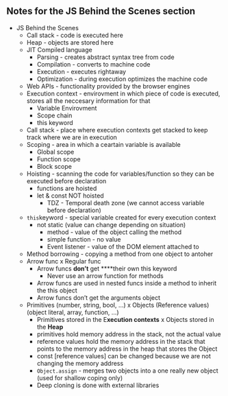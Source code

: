 ## Notes for the JS Behind the Scenes section

- JS Behind the Scenes
  - Call stack - code is executed here
  - Heap - objects are stored here
  - JIT Compiled language
    - Parsing - creates abstract syntax tree from code
    - Compilation - converts to machine code
    - Execution - executes rightaway
    - Optimization - during execution optimizes the machine code
  - Web APIs - functionality provided by the browser engines
  - Execution context - envirovment in which piece of code is executed, stores all the neccesary information for that
    - Variable Envirovment
    - Scope chain
    - this keyword
  - Call stack - place where execution contexts get stacked to keep track where we are in execution
  - Scoping - area in which a ceartain variable is available
    - Global scope
    - Function scope
    - Block scope
  - Hoisting - scanning the code for variables/function so they can be executed before declaration
    - functions are hoisted
    - let & const NOT hoisted
      - TDZ - Temporal death zone (we cannot access variable before declaration)
  - `this`keyword - special variable created for every execution context
    - not static (value can change depending on situation)
      - method - value of the object calling the method
      - simple function - no value
      - Event listener - value of the DOM element attached to
  - Method borrowing - copying a method from one object to antoher
  - Arrow func x Regular func
    - Arrow funcs **don’t** get \*\*\*\*their own this keyword
      - Never use an arrow function for methods
    - Arrow funcs are used in nested funcs inside a method to inherit the this object
    - Arrow funcs don’t get the arguments object
  - Primitives (number, string, bool, ...) x Objects (Reference values) (object literal, array, function, ...)
    - Primitives stored in the E**xecution contexts** x Objects stored in the **Heap**
    - primitives hold memory address in the stack, not the actual value
    - reference values hold the memory address in the stack that points to the memory address in the heap that stores the Object
    - const [reference values] can be changed because we are not changing the memory address
    - `Object.assign` - merges two objects into a one really new object (used for shallow coping only)
    - Deep cloning is done with external libraries

